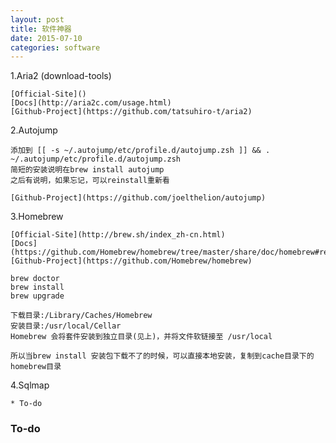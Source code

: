 ```yaml
---
layout: post
title: 软件神器
date: 2015-07-10
categories: software
---
```


1.Aria2 (download-tools)

	[Official-Site]()
	[Docs](http://aria2c.com/usage.html)
	[Github-Project](https://github.com/tatsuhiro-t/aria2)

2.Autojump
	
	添加到 [[ -s ~/.autojump/etc/profile.d/autojump.zsh ]] && . ~/.autojump/etc/profile.d/autojump.zsh
	简短的安装说明在brew install autojump
	之后有说明，如果忘记，可以reinstall重新看
	
	[Github-Project](https://github.com/joelthelion/autojump)
	
3.Homebrew

	[Official-Site](http://brew.sh/index_zh-cn.html)
	[Docs](https://github.com/Homebrew/homebrew/tree/master/share/doc/homebrew#readme)
	[Github-Project](https://github.com/Homebrew/homebrew)
	
	brew doctor
	brew install 
	brew upgrade
	
	下载目录:/Library/Caches/Homebrew
	安装目录:/usr/local/Cellar
	Homebrew 会将套件安装到独立目录(见上)，并将文件软链接至 /usr/local
	
	所以当brew install 安装包下载不了的时候，可以直接本地安装，复制到cache目录下的homebrew目录
	
4.Sqlmap
    
    * To-do
### To-do
	
